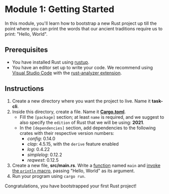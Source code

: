 # Module 1: Getting Started

In this module, you'll learn how to bootstrap a new Rust project up till the point where you can print the words that our ancient traditions require us to print: "Hello, World".

## Prerequisites

* You have installed Rust using [rustup](https://rustup.rs/).
* You have an editor set up to write your code. We recommend using [Visual Studio Code](https://code.visualstudio.com/) with the [rust-analyzer extension](https://marketplace.visualstudio.com/items?itemName=rust-lang.rust-analyzer).

## Instructions

1. Create a new directory where you want the project to live.
Name it **task-cli**.
2. Inside this directory, create a file.
Name it [**Cargo.toml**](https://doc.rust-lang.org/cargo/reference/manifest.html).
    * Fill the `[package]` section; at least `name` is required, and we suggest to also specify the `edition`  of Rust that we will be using: **2021**.
    * In the `[dependencies]` section, add dependencies to the following crates with their respective version numbers:
        * *config*: 0.14.0
        * *clap*: 4.5.15, with the `derive` feature enabled
        * *log*: 0.4.22
        * *simplelog*: 0.12.2
        * *reqwest*: 0.12.5
3. Create a new file, **src/main.rs**.
Write a [function](https://doc.rust-lang.org/book/ch03-03-how-functions-work.html) named `main` and [invoke the `println` macro](https://doc.rust-lang.org/std/macro.println.html), passing "Hello, World" as its argument.
4. Run your program using `cargo run`.

Congratulations, you have bootstrapped your first Rust project!